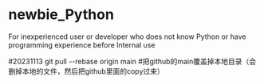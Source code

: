 # newbie_Python
For inexperienced user or developer who does not know Python or have programming experience before 
Internal use


#20231113
git pull --rebase origin main    #把github的main覆盖掉本地目录（会删掉本地的文件，然后把github里面的copy过来）
